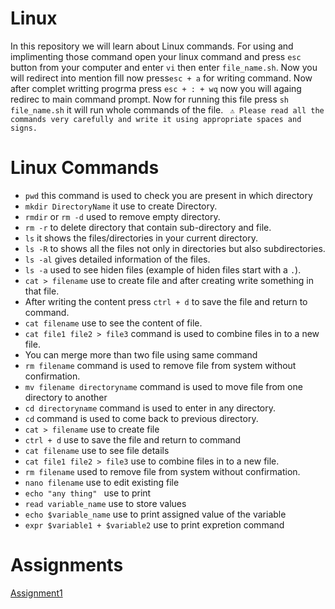 # Linux
In this repository we will learn about Linux commands. For using and implimenting those command open your linux command and press `esc` button from your computer and enter `vi`  then enter `file_name.sh`. Now you will redirect into mention fill now press`esc + a` for writing command. Now after complet writting progrma press `esc + : + wq` now you will againg redirec to main command prompt. Now for running this file press `sh file_name.sh` it will run whole commands of the file.
` ⚠ Please read all the commands very carefully and write it using appropriate spaces and signs.`
# Linux Commands
- `pwd` this command is used to check you are present in which directory
- `mkdir DirectoryName` it use to create Directory.
-  `rmdir` or `rm -d` used to remove empty directory.
-  `rm -r` to delete directory that contain sub-directory and file.
- `ls` it shows the files/directories in your current directory.
- `ls -R` to shows all the files not only in directories but also subdirectories.
- `ls -al` gives detailed information of the files.
- `ls -a` used to see hiden files (example of hiden files start with a `.`).
- `cat > filename` use to create file and after creating write something in that file.
- After writing the content press `ctrl + d` to save the file and return to command.
- `cat filename` use to see the content of file.
- `cat file1 file2 > file3` command is used to combine files in to a new file.
- You can merge more than two file using same command
- `rm filename` command is used to remove file from system without confirmation.
- `mv filename directoryname` command is used to move file from one directory to another
- `cd directoryname` command is used to enter in any directory.
- `cd` command is used to come back to previous directory.
- `cat > filename` use to create file
- `ctrl + d` use to save the file and return to command
- `cat filename` use to see file details
- `cat file1 file2 > file3` use to combine files in to a new file.
- `rm filename` used to remove file from system without confirmation.
- `nano filename` use to edit existing file
- `echo "any thing" ` use to print
- `read variable_name` use to store values
- `echo $variable_name` use to print assigned value of the variable
- ``expr $variable1 + $variable2`` use to print expretion  command 


# Assignments
[Assignment1](https://github.com/vagabon-09/Linux/blob/f9b335c6f9837ad58ba805312c7e3d0992abef2b/Assignment1.md)

